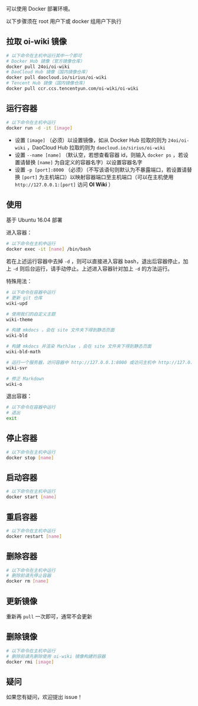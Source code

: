 可以使用 Docker 部署环境。

以下步骤须在 root 用户下或 docker 组用户下执行

## 拉取 oi-wiki 镜像

```bash
# 以下命令在主机中运行其中一个即可
# Docker Hub 镜像（官方镜像仓库）
docker pull 24oi/oi-wiki
# DaoCloud Hub 镜像（国内镜像仓库）
docker pull daocloud.io/sirius/oi-wiki
# Tencent Hub 镜像（国内镜像仓库）
docker pull ccr.ccs.tencentyun.com/oi-wiki/oi-wiki
```

## 运行容器

```bash
# 以下命令在主机中运行
docker run -d -it [image]
```

- 设置 `[image]` （必须）以设置镜像，如从 Docker Hub 拉取的则为 `24oi/oi-wiki` ，DaoCloud Hub 拉取的则为 `daocloud.io/sirius/oi-wiki` 
- 设置 `--name [name]` （默认空，若想查看容器 id，则输入 `docker ps` ，若设置请替换 `[name]` 为自定义的容器名字）以设置容器名字
- 设置 `-p [port]:8000` （必须）（不写该语句则默认为不暴露端口，若设置请替换 `[port]` 为主机端口）以映射容器端口至主机端口（可以在主机使用 `http://127.0.0.1:[port]` 访问 **OI Wiki** ）

## 使用

基于 Ubuntu 16.04 部署

进入容器：

```bash
# 以下命令在主机中运行
docker exec -it [name] /bin/bash
```

若在上述运行容器中去掉 `-d` ，则可以直接进入容器 bash，退出后容器停止，加上 `-d` 则后台运行，请手动停止。上述进入容器针对加上 `-d` 的方法运行。

特殊用法：

```bash
# 以下命令在容器中运行
# 更新 git 仓库
wiki-upd

# 使用我们的自定义主题
wiki-theme

# 构建 mkdocs ，会在 site 文件夹下得到静态页面
wiki-bld

# 构建 mkdocs 并渲染 MathJax ，会在 site 文件夹下得到静态页面
wiki-bld-math

# 运行一个服务器，访问容器中 http://127.0.0.1:8000 或访问主机中 http://127.0.0.1:[port] 可以查看效果
wiki-svr

# 修正 Markdown
wiki-o
```

退出容器：

```bash
# 以下命令在容器中运行
# 退出
exit
```

## 停止容器

```bash
# 以下命令在主机中运行
docker stop [name]
```

## 启动容器

```bash
# 以下命令在主机中运行
docker start [name]
```

## 重启容器

```bash
# 以下命令在主机中运行
docker restart [name]
```

## 删除容器

```bash
# 以下命令在主机中运行
# 删除前请先停止容器
docker rm [name]
```

## 更新镜像

重新再 `pull` 一次即可，通常不会更新

## 删除镜像

```bash
# 以下命令在主机中运行
# 删除前请先删除使用 oi-wiki 镜像构建的容器
docker rmi [image]
```

## 疑问

如果您有疑问，欢迎提出 issue！
